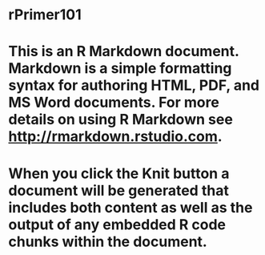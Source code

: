 # rPrimer101

# This is an R Markdown document. Markdown is a simple formatting syntax for authoring HTML, PDF, and MS Word documents. For more details on using R Markdown see <http://rmarkdown.rstudio.com>.
# When you click the **Knit** button a document will be generated that includes both content as well as the output of any embedded R code chunks within the document.

